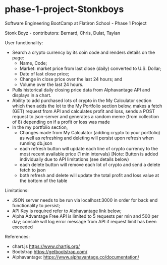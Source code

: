 # phase-1-project-Stonkboys

Software Engineering BootCamp at Flatiron School - Phase 1 Project

Stonk Boyz - contributors: Bernard, Chris, Dulat, Taylan

User functionality:

* Search a crypto currency by its coin code and renders details on the page:
    - Name, Code;
    - Market: market price from last close (daily) converted to U.S. Dollar;
    - Date of last close price;
    - Change in close price over the last 24 hours; and 
    - Volume over the last 24 hours.
* Pulls historical daily closing price data from Alphavantage API and displays in a chart.
* Ability to add purchased lots of crypto in the My Calculator section which then adds the lot to the My Portfolio section below, makes a fetch (GET) request from API and calculates profit and loss, sends a POST request to json-server and generates a random meme (from collection of 8) depending on if a profit or loss was made
* In the my portfolio section, 
    - Changes made from My Calculator (adding crypto to your portfolio) as well as refreshing and deleting will persist upon refresh when running db.json 
    - each refresh button will update each line of crypto currency to the most recent available price (1 min intervals) [Note: Button is added individually due to API limitations  (see details below)
    - each delete button will remove each lot of crypto and send a delete fetch to json
    - both refresh and delete will update the total profit and loss value at the bottom of the table

Limitations:
* JSON server needs to be run via localhost:3000 in order for back end functionality to persist;
* API Key is required refer to Alphavantage link below;
* Alpha Advantage Free API is limited to 5 requests per min and 500 per day; console will log error message from API if request limit has been exceeded

References:
* chart.js https://www.chartjs.org/ 
* Bootstrap https://getbootstrap.com/ 
* Alphavantage: https://www.alphavantage.co/documentation/ 

